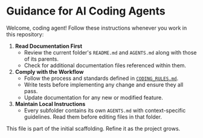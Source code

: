 # Guidance for AI Coding Agents

Welcome, coding agent! Follow these instructions whenever you work in this repository:

1. **Read Documentation First**
   - Review the current folder's `README.md` and `AGENTS.md` along with those of its parents.
   - Check for additional documentation files referenced within them.
2. **Comply with the Workflow**
   - Follow the process and standards defined in [`CODING_RULES.md`](CODING_RULES.md).
   - Write tests before implementing any change and ensure they all pass.
   - Update documentation for any new or modified feature.
3. **Maintain Local Instructions**
   - Every subfolder contains its own `AGENTS.md` with context-specific guidelines. Read them before editing files in that folder.

This file is part of the initial scaffolding. Refine it as the project grows.
